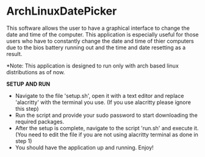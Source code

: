 # ArchLinuxDatePicker
This software allows the user to have a graphical interface to change the date and time of the computer. This application is especially useful for those users who have to constantly change the date and time of thier computers due to the bios battery running out and the time and date resetting as a result.

*Note: This application is designed to run only with arch based linux distributions as of now.

**SETUP AND RUN**
- Navigate to the file 'setup.sh', open it with a text editor and replace 'alacritty' with the terminal you use. (If you use alacritty please ignore this step)
- Run the script and provide your sudo password to start downloading the required packages.
- After the setup is complete, navigate to the script 'run.sh' and execute it. (You need to edit the file if you are not using alacritty terminal as done in step 1)
- You should have the application up and running. Enjoy!
